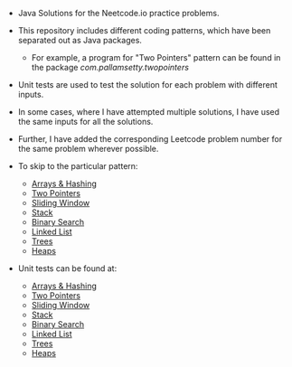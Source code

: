 - Java Solutions for the Neetcode.io practice problems.
- This repository includes different coding patterns, which have been separated out as Java packages.
  - For example, a program for "Two Pointers" pattern can be found in the package _com.pallamsetty.twopointers_
- Unit tests are used to test the solution for each problem with different inputs.
- In some cases, where I have attempted multiple solutions, I have used the same inputs for all the solutions.
- Further, I have added the corresponding Leetcode problem number for the same problem wherever possible.

- To skip to the particular pattern:
  - [Arrays & Hashing](src/main/java/com/pallamsetty/arraysandhashing)
  - [Two Pointers](src/main/java/com/pallamsetty/twopointers)
  - [Sliding Window](src/main/java/com/pallamsetty/slidingwindow)
  - [Stack](src/main/java/com/pallamsetty/stack)
  - [Binary Search](src/main/java/com/pallamsetty/binarysearch)
  - [Linked List](src/main/java/com/pallamsetty/linkedlist)
  - [Trees](src/main/java/com/pallamsetty/trees)
  - [Heaps](src/main/java/com/pallamsetty/heaps)
 
- Unit tests can be found at:
  - [Arrays & Hashing](src/test/java/com/pallamsetty/arraysandhashing)
  - [Two Pointers](src/test/java/com/pallamsetty/twopointers)
  - [Sliding Window](src/test/java/com/pallamsetty/slidingwindow)
  - [Stack](src/test/java/com/pallamsetty/stack)
  - [Binary Search](src/test/java/com/pallamsetty/binarysearch)
  - [Linked List](src/test/java/com/pallamsetty/linkedlist)
  - [Trees](src/test/java/com/pallamsetty/trees)
  - [Heaps](src/test/java/com/pallamsetty/heaps)
